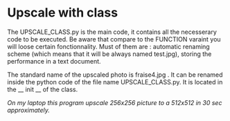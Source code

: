 # Upscale with class

The UPSCALE_CLASS.py is the main code, it contains all the necesserary code to be executed. Be aware that compare to the FUNCTION varaint you will loose certain fonctionnality. Must of them are : automatic renaming scheme (which means that it will be always named test.jpg), storing the performance in a text document.

The standard name of the upscaled photo is fraise4.jpg . It can be renamed inside the python code of the file name UPSCALE_CLASS.py. It is located in the __ init __ of the class.

*On my laptop this program upscale 256x256 picture to a 512x512 in 30 sec approximately.*
